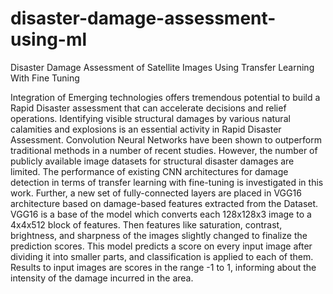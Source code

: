 # disaster-damage-assessment-using-ml
Disaster Damage Assessment of Satellite Images Using Transfer Learning With Fine Tuning

 Integration of Emerging technologies offers tremendous potential to build a Rapid Disaster assessment that can accelerate decisions and relief operations. Identifying visible structural damages by various natural calamities and explosions is an essential activity in Rapid Disaster Assessment. Convolution Neural Networks have been shown to outperform traditional methods in a number of recent studies. However, the number of publicly available image datasets for structural disaster damages are limited.
The performance of existing CNN architectures for damage detection in terms of transfer learning with fine-tuning is investigated in this work. Further, a new set of fully-connected layers are placed in VGG16 architecture based on damage-based features extracted from the Dataset. VGG16 is a base of the model which converts each 128x128x3 image to a 4x4x512 block of features. Then features like saturation, contrast, brightness, and sharpness of the images slightly changed to finalize the prediction scores. This model predicts a score on every input image after dividing it into smaller parts, and classification is applied to each of them. Results to input images are scores in the range -1 to 1, informing about the intensity of the damage incurred in the area.
